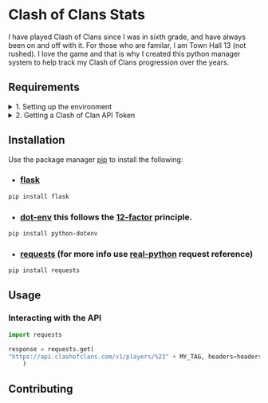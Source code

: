 # Clash of Clans Stats

I have played Clash of Clans since I was in sixth grade, and have always been on and off with it. For those who are familar, I am Town Hall 13 (not rushed). I love the game and that is why I created this python manager system to help track my Clash of Clans progression over the years.

## Requirements

 <details>
<summary> 1. Setting up the environment </summary>
<p> I used python <a href="https://docs.python.org/3/library/venv.html">venv</a> to set up my virtual environment to help maintain packages 
</p>
</details>
 <details>
<summary> 2. Getting a Clash of Clan API Token </summary>

<li> Go to <a href="https://developer.clashofclans.com/#/documentation">Clash of Clan's API</a> 
</li>
<li> Generate a API_TOKEN 
</li>
<li> Turn your API_TOKEN into an enviornment variable 
</li>

</details>

## Installation

Use the package manager [pip](https://pip.pypa.io/en/stable/) to install the following:

- ### [flask](https://flask.palletsprojects.com/en/2.2.x/quickstart/)

```bash
pip install flask
```

- ### [dot-env](https://pypi.org/project/python-dotenv/) this follows the [12-factor](https://12factor.net/) principle.

```bash
pip install python-dotenv
```

- ### [requests](https://pypi.org/project/requests/) (for more info use [real-python](https://realpython.com/python-requests/) request reference)

```bash
pip install requests
```

## Usage

### Interacting with the API

```python
import requests

response = requests.get(
"https://api.clashofclans.com/v1/players/%23" + MY_TAG, headers=headers
    )

```

## Contributing
